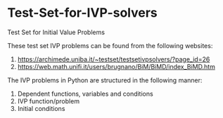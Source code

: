 # Test-Set-for-IVP-solvers
Test Set for Initial Value Problems

These test set IVP problems can be found from the following websites:
1) https://archimede.uniba.it/~testset/testsetivpsolvers/?page_id=26
2) https://web.math.unifi.it/users/brugnano/BiM/BiMD/index_BiMD.htm

The IVP problems in Python are structured in the following manner:
1) Dependent functions, variables and conditions
2) IVP function/problem
3) Initial conditions

